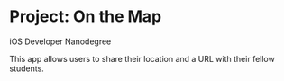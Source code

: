 # Project: On the Map

iOS Developer Nanodegree

This app allows users to share their location and a URL with their fellow students.
